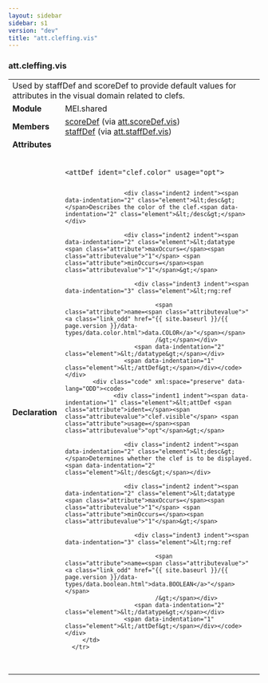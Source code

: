 ```yaml
---
layout: sidebar
sidebar: s1
version: "dev"
title: "att.cleffing.vis"
---
```

<div class="classSpec att">
   <h3 id="att.cleffing.vis">att.cleffing.vis</h3>
   <table class="wovenodd">
      <tr>
         <td colspan="2" class="wovenodd-col2">Used by staffDef and scoreDef to provide default values for attributes in the visual
            domain related to clefs.
         </td>
      </tr>
      <tr>
         <td class="wovenodd-col1"><strong>Module</strong></td>
         <td class="wovenodd-col2">MEI.shared</td>
      </tr>
      <tr>
         <td class="wovenodd-col1"><strong>Members</strong></td>
         <td class="wovenodd-col2">
            <div class="parent">
               <div><a class="link_odd_elementSpec" href="{{ site.baseurl }}/{{ page.version }}/elements/scoredef.html">scoreDef</a><span> (via <a class="link_odd_classSpec" href="{{ site.baseurl }}/{{ page.version }}/attribute-classes/att.scoredef.vis.html">att.scoreDef.vis</a>)</span></div>
               <div><a class="link_odd_elementSpec" href="{{ site.baseurl }}/{{ page.version }}/elements/staffdef.html">staffDef</a><span> (via <a class="link_odd_classSpec" href="{{ site.baseurl }}/{{ page.version }}/attribute-classes/att.staffdef.vis.html">att.staffDef.vis</a>)</span></div>
            </div>
         </td>
      </tr>
      <tr>
         <td class="wovenodd-col1"><strong>Attributes</strong></td>
         <td class="wovenodd-col2"></td>
      </tr>
      <tr>
         <td class="wovenodd-col1"><strong>Declaration</strong></td>
         <td class="wovenodd-col2">
            <div class="code" xml:space="preserve" data-lang="ODD"><code>
                  <div class="indent1 indent"><span data-indentation="1" class="element">&lt;attDef <span class="attribute">ident=</span><span class="attributevalue">"clef.color"</span> <span class="attribute">usage=</span><span class="attributevalue">"opt"</span>&gt;</span>
                     
                     <div class="indent2 indent"><span data-indentation="2" class="element">&lt;desc&gt;</span>Describes the color of the clef.<span data-indentation="2" class="element">&lt;/desc&gt;</span></div>
                     
                     <div class="indent2 indent"><span data-indentation="2" class="element">&lt;datatype <span class="attribute">maxOccurs=</span><span class="attributevalue">"1"</span> <span class="attribute">minOccurs=</span><span class="attributevalue">"1"</span>&gt;</span>
                        
                        <div class="indent3 indent"><span data-indentation="3" class="element">&lt;rng:ref
                              
                              <span class="attribute">name=<span class="attributevalue">"<a class="link_odd" href="{{ site.baseurl }}/{{ page.version }}/data-types/data.color.html">data.COLOR</a>"</span></span>
                              /&gt;</span></div>
                        <span data-indentation="2" class="element">&lt;/datatype&gt;</span></div>
                     <span data-indentation="1" class="element">&lt;/attDef&gt;</span></div></code></div>
            <div class="code" xml:space="preserve" data-lang="ODD"><code>
                  <div class="indent1 indent"><span data-indentation="1" class="element">&lt;attDef <span class="attribute">ident=</span><span class="attributevalue">"clef.visible"</span> <span class="attribute">usage=</span><span class="attributevalue">"opt"</span>&gt;</span>
                     
                     <div class="indent2 indent"><span data-indentation="2" class="element">&lt;desc&gt;</span>Determines whether the clef is to be displayed.<span data-indentation="2" class="element">&lt;/desc&gt;</span></div>
                     
                     <div class="indent2 indent"><span data-indentation="2" class="element">&lt;datatype <span class="attribute">maxOccurs=</span><span class="attributevalue">"1"</span> <span class="attribute">minOccurs=</span><span class="attributevalue">"1"</span>&gt;</span>
                        
                        <div class="indent3 indent"><span data-indentation="3" class="element">&lt;rng:ref
                              
                              <span class="attribute">name=<span class="attributevalue">"<a class="link_odd" href="{{ site.baseurl }}/{{ page.version }}/data-types/data.boolean.html">data.BOOLEAN</a>"</span></span>
                              /&gt;</span></div>
                        <span data-indentation="2" class="element">&lt;/datatype&gt;</span></div>
                     <span data-indentation="1" class="element">&lt;/attDef&gt;</span></div></code></div>
         </td>
      </tr>
   </table>
</div>